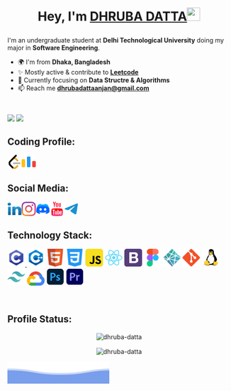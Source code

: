 # <p align="center"> Hey, I'm [DHRUBA DATTA](https://dhruba-datta.netlify.app)<img src="https://raw.githubusercontent.com/aemmadi/aemmadi/master/wave.gif" width="30px" height="30px">
I'm an undergraduate student at **Delhi Technological University** doing my major in **Software Engineering**.

- 🌍 I'm from **Dhaka, Bangladesh**
- ✨ Mostly active & contribute to [**Leetcode**](https://leetcode.com/dhruba-datta/)
- 🧠 Currently focusing on **Data Structre & Algorithms**
- 📫 Reach me [**dhrubadattaanjan@gmail.com**](mailto:dhrubadattaanjan@gmail.com)

<br />

![](https://img.shields.io/github/followers/dhruba-datta?style=social)
![](https://visitor-badge.glitch.me/badge?page_id=dhruba-datta.dhruba-datta")

## Coding Profile:

<a href="https://leetcode.com/dhruba-datta/">
  <img align="left" alt="Dhruba's Leetcode" width="32px" src="https://github.com/dhruba-datta/dhruba-datta/blob/main/assets/leetcode.svg" />
</a>
<a href="https://codeforces.com/profile/dhrubadatta">
  <img align="left" alt="Dhruba's Codeforce" width="32px" src="https://github.com/dhruba-datta/dhruba-datta/blob/main/assets/code-forces.svg" />
</a>

<br />
<br />

## Social Media:

<a href="https://www.linkedin.com/in/dhruba-datta/">
  <img align="left" alt="Dhruba's LinkedIN" width="32px" src="https://github.com/dhruba-datta/dhruba-datta/blob/main/assets/linkedin.svg" />
</a>
<a href="https://www.instagram.com/dhrubz_/">
  <img align="left" alt="Dhruba's Instagram" width="32px" src="https://github.com/dhruba-datta/dhruba-datta/blob/main/assets/instagram.svg" />
</a>
<a href="https://discord.gg/zazf3BgJK7">
  <img align="left" alt="Dhruba's Facebook" width="32px" src="https://github.com/dhruba-datta/dhruba-datta/blob/main/assets/discord.svg" />
</a>
<a href="https://www.youtube.com/DhrubaDattaAnjan">
  <img align="left" alt="Dhruba's Youtube" width="32px" src="https://github.com/dhruba-datta/dhruba-datta/blob/main/assets/youtube.svg" />
</a>
<a href="https://t.me/dhrubzzz">
  <img align="left" alt="Dhruba's Twitter" width="32px" src="https://github.com/dhruba-datta/dhruba-datta/blob/main/assets/telegram.svg" />
</a>

<br />
<br />

## Technology Stack:
<p align="left">
<a href="" target="_blank" rel="noreferrer"> <img src="https://github.com/dhruba-datta/dhruba-datta/blob/main/assets/c-programming.svg" alt="c" width="40" /> </a> 
<a href="" target="_blank" rel="noreferrer"> <img src="https://github.com/dhruba-datta/dhruba-datta/blob/main/assets/c++.svg" alt="c++" width="40" /></a> 
<a href="" target="_blank" rel="noreferrer"> <img src="https://github.com/dhruba-datta/dhruba-datta/blob/main/assets/html.svg" alt="html" width="40" /></a> 
<a href="" target="_blank" rel="noreferrer"> <img src="https://github.com/dhruba-datta/dhruba-datta/blob/main/assets/css.svg" alt="css" width="40" /></a> 
<a href="" target="_blank" rel="noreferrer"> <img src="https://github.com/dhruba-datta/dhruba-datta/blob/main/assets/js.svg" alt="js" width="40" /></a> 
<a href="" target="_blank" rel="noreferrer"> <img src="https://github.com/dhruba-datta/dhruba-datta/blob/main/assets/react.svg" alt="react" width="40" /></a> 
<a href="" target="_blank" rel="noreferrer"> <img src="https://github.com/dhruba-datta/dhruba-datta/blob/main/assets/bootstrap.svg" alt="bootstrap" width="40" /></a> 
<a href="" target="_blank" rel="noreferrer"> <img src="https://github.com/dhruba-datta/dhruba-datta/blob/main/assets/figma.svg" alt="figma" width="40" /></a> 
<a href="" target="_blank" rel="noreferrer"> <img src="https://github.com/dhruba-datta/dhruba-datta/blob/main/assets/netlify.svg" alt="netlify" width="40" /></a> 
<a href="" target="_blank" rel="noreferrer"> <img src="https://github.com/dhruba-datta/dhruba-datta/blob/main/assets/git.svg" alt="git" width="40" /></a> 
<a href="" target="_blank" rel="noreferrer"> <img src="https://github.com/dhruba-datta/dhruba-datta/blob/main/assets/linux.svg" alt="linux" width="40" /></a> 
<a href="" target="_blank" rel="noreferrer"> <img src="https://github.com/dhruba-datta/dhruba-datta/blob/main/assets/tailwindcss.svg" alt="tailwindcss" width="40" /></a> 
<a href="" target="_blank" rel="noreferrer"> <img src="https://github.com/dhruba-datta/dhruba-datta/blob/main/assets/google-cloud.svg" alt="google-cloud" width="40" /></a>
<a href="" target="_blank" rel="noreferrer"> <img src="https://github.com/dhruba-datta/dhruba-datta/blob/main/assets/photoshop.svg" alt="photoshop" width="40" /></a> 
<a href="" target="_blank" rel="noreferrer"> <img src="https://github.com/dhruba-datta/dhruba-datta/blob/main/assets/premiere-pro.svg" alt="premiere-pro" width="40" /></a> 
</p>

<br />

## Profile Status:
<p align="center"> <img align="center" src="https://github-readme-stats.vercel.app/api?username=dhruba-datta&show_icons=true&hide_border=true&bg_color=00000000&text_color=3498db&hide=issues" alt="dhruba-datta" /> 
<p align="center"> <img align="center" src="https://github-readme-streak-stats.herokuapp.com?user=dhruba-datta&theme=tokyonight_duo&hide_border=true&background=DD272700&fire=FF0000&ring=FF5403&currStreakNum=FF3A13" alt="dhruba-datta" />

![](./assets/bottom_header.svg)
